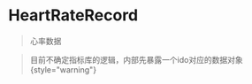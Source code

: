 <show-structure depth="2"/>

# HeartRateRecord

> 心率数据

> 目前不确定指标库的逻辑，内部先暴露一个ido对应的数据对象
> {style="warning"}